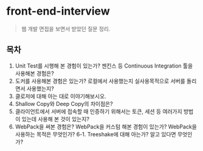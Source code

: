# front-end-interview

> 웹 개발 면접을 보면서 받았던 질문 정리.

## 목차

1. Unit Test를 시행해 본 경험이 있는가? 젠킨스 등 Continuous Integration 툴을 사용해본 경험은?
2. 도커를 사용해본 경험은 있는가? 로컬에서 사용했는지 실사용목적으로 서버를 돌리면서 사용했는지?
3. 클로저에 대해 아는 대로 이야기해보시오.
4. Shallow Copy와 Deep Copy의 차이점은?
5. 클라이언트에서 서버에 접속할 때 인증하기 위해서는 토큰, 세션 등 여러가지 방법이 있는데 사용해 본 것이 있는지?
6. WebPack을 써본 경험은? WebPack을 커스텀 해본 경험이 있는가? WebPack을 사용하는 목적은 무엇인가?
6-1. Treeshake에 대해 아는가? 알고 있다면 무엇인가?